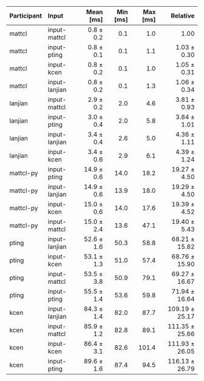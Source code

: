 | Participant | Input | Mean [ms] | Min [ms] | Max [ms] | Relative |
|:---|:---|---:|---:|---:|---:|
| mattcl | input-mattcl | 0.8 ± 0.2 | 0.1 | 1.0 | 1.00 |
| mattcl | input-pting | 0.8 ± 0.1 | 0.1 | 1.1 | 1.03 ± 0.30 |
| mattcl | input-kcen | 0.8 ± 0.2 | 0.1 | 1.0 | 1.05 ± 0.31 |
| mattcl | input-lanjian | 0.8 ± 0.2 | 0.1 | 1.3 | 1.06 ± 0.34 |
| lanjian | input-mattcl | 2.9 ± 0.2 | 2.0 | 4.6 | 3.81 ± 0.93 |
| lanjian | input-pting | 3.0 ± 0.4 | 2.0 | 5.8 | 3.84 ± 1.01 |
| lanjian | input-lanjian | 3.4 ± 0.4 | 2.6 | 5.0 | 4.36 ± 1.11 |
| lanjian | input-kcen | 3.4 ± 0.6 | 2.9 | 6.1 | 4.39 ± 1.24 |
| mattcl-py | input-pting | 14.9 ± 0.6 | 14.0 | 18.2 | 19.27 ± 4.50 |
| mattcl-py | input-lanjian | 14.9 ± 0.6 | 13.9 | 18.0 | 19.29 ± 4.50 |
| mattcl-py | input-kcen | 15.0 ± 0.6 | 14.0 | 17.6 | 19.39 ± 4.52 |
| mattcl-py | input-mattcl | 15.0 ± 2.4 | 13.6 | 47.1 | 19.40 ± 5.43 |
| pting | input-lanjian | 52.6 ± 1.6 | 50.3 | 58.8 | 68.21 ± 15.82 |
| pting | input-kcen | 53.1 ± 1.3 | 51.0 | 57.4 | 68.76 ± 15.90 |
| pting | input-mattcl | 53.5 ± 3.8 | 50.9 | 79.1 | 69.27 ± 16.67 |
| pting | input-pting | 55.5 ± 1.4 | 53.6 | 59.8 | 71.94 ± 16.64 |
| kcen | input-lanjian | 84.3 ± 1.4 | 82.0 | 87.7 | 109.19 ± 25.17 |
| kcen | input-mattcl | 85.9 ± 1.2 | 82.8 | 89.1 | 111.35 ± 25.66 |
| kcen | input-kcen | 86.4 ± 3.1 | 82.6 | 101.4 | 111.93 ± 26.05 |
| kcen | input-pting | 89.6 ± 1.6 | 87.4 | 94.5 | 116.13 ± 26.79 |
